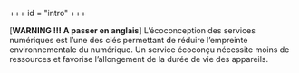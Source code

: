 +++
id = "intro"
+++

[**WARNING !!! A passer en anglais**] L’écoconception des services numériques est l’une des clés permettant de réduire
l’empreinte environnementale du numérique. Un service écoconçu nécessite moins de ressources et favorise l’allongement
de la durée de vie des appareils.
